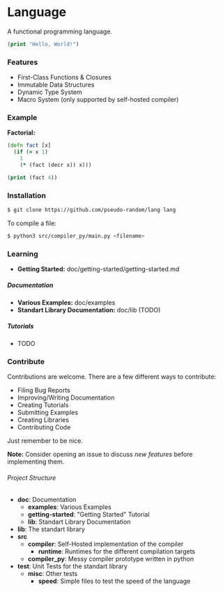 # Language

A functional programming language.

```clojure
(print "Hello, World!")
```

### Features
- First-Class Functions & Closures
- Immutable Data Structures
- Dynamic Type System
- Macro System (only supported by self-hosted compiler)

### Example

**Factorial:**
```clojure
(defn fact [x]
  (if (= x 1)
    1
    (* (fact (decr x)) x)))

(print (fact 4))
```

### Installation
```bash
$ git clone https://github.com/pseudo-random/lang lang
```

To compile a file:
```bash
$ python3 src/compiler_py/main.py <filename>
```

### Learning

- **Getting Started:** doc/getting-started/getting-started.md

##### Documentation

- **Various Examples:** doc/examples
- **Standart Library Documentation:** doc/lib (TODO)

##### Tutorials

- TODO

### Contribute
Contributions are welcome. There are a few different ways to contribute:
- Filing Bug Reports
- Improving/Writing Documentation
- Creating Tutorials
- Submitting Examples
- Creating Libraries
- Contributing Code

Just remember to be nice.

**Note:** Consider opening an issue to discuss *new features* before implementing them.

###### Project Structure

- **doc**: Documentation
  - **examples**: Various Examples
  - **getting-started**: "Getting Started" Tutorial
  - **lib**: Standart Library Documentation
- **lib**: The standart library
- **src**
  - **compiler**: Self-Hosted implementation of the compiler
    - **runtime**: Runtimes for the different compilation targets
  - **compiler_py**: Messy compiler prototype written in python
- **test**: Unit Tests for the standart library
  - **misc**: Other tests
    - **speed**: Simple files to test the speed of the language
